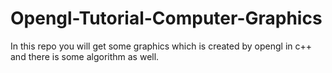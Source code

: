 # Opengl-Tutorial-Computer-Graphics
In this repo you will get some graphics which is created by opengl in c++ and there is some algorithm as well.
